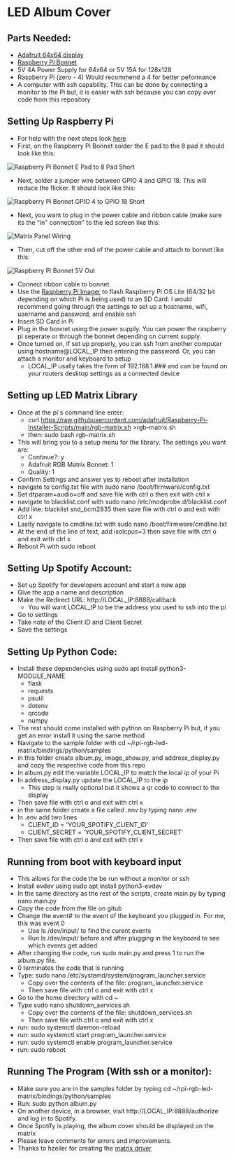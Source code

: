 # LED Album Cover
## Parts Needed:
- [Adafruit 64x64 display](https://www.adafruit.com/product/5362)
- [Raspberry Pi Bonnet](https://www.adafruit.com/product/3211)
- 5V 4A Power Supply for 64x64 or 5V 15A for 128x128
- Raspberry Pi (zero - 4) Would recommend a 4 for better peformance 
- A computer with ssh capability. This can be done by connecting a monitor to the Pi but, it is easier with ssh because you can copy over code from this repository
## Setting Up Raspberry Pi
- For help with the next steps look [here](https://learn.adafruit.com/adafruit-rgb-matrix-plus-real-time-clock-hat-for-raspberry-pi/driving-matrices)
- First, on the Raspberry Pi Bonnet solder the E pad to the 8 pad it should look like this:

  
![Raspberry Pi Bonnet E Pad to 8 Pad Short](/images/E8_Short.jpg)


- Next, solder a jumper wire between GPIO 4 and GPIO 18. This will reduce the flicker. It should look like this:

  
![Raspberry Pi Bonnet GPIO 4 to GPIO 18 Short](/images/GPIO_Short.jpg)


- Next, you want to plug in the power cable and ribbon cable (make sure its the "in" connection" to the led screen like this:


![Matrix Panel Wiring](/images/Panel_Wires.jpg)


- Then, cut off the other end of the power cable and attach to bonnet like this:

  
![Raspberry Pi Bonnet 5V Out](/images/5V_Out.jpg)


- Connect ribbon cable to bonnet.
- Use the [Raspberry Pi Imager](https://www.raspberrypi.com/software/) to flash Raspberry Pi OS Lite (64/32 bit depending on which Pi is being used) to an SD Card. I would recommend going through the settings to set up a hostname, wifi, username and password, and enable ssh
- Insert SD Card in Pi
- Plug in the bonnet using the power supply. You can power the raspberry pi seperate or through the bonnet depending on current supply.
- Once turned on, if set up properly, you can ssh from another computer using hostname@LOCAL_IP then entering the password. Or, you can attach a monitor and keyboard to setup
  - LOCAL_IP usally takes the form of 192.168.1.### and can be found on your routers desktop settings as a connected device

## Setting up LED Matrix Library
- Once at the pi's command line enter:
  - curl https://raw.githubusercontent.com/adafruit/Raspberry-Pi-Installer-Scripts/main/rgb-matrix.sh >rgb-matrix.sh
  - then: sudo bash rgb-matrix.sh
- This will bring you to a setup menu for the library. The settings you want are:
  - Continue?: y
  - Adafruit RGB Matrix Bonnet: 1
  - Quality: 1
- Confirm Settings and answer yes to reboot after installation
- navigate to config.txt file with sudo nano /boot/firmware/config.txt
- Set dtparam=audio=off and save file with ctrl o then exit with ctrl x
- navigate to blacklist.conf with sudo nano /etc/modprobe.d/blacklist.conf
- Add line: blacklist snd_bcm2835 then save file with ctrl o and exit with ctrl x
- Lastly navigate to cmdline.txt with sudo nano /boot/firmware/cmdline.txt
- At the end of the line of text, add isolcpus=3 then save file with ctrl o and exit with ctrl x
- Reboot Pi with sudo reboot

## Setting Up Spotify Account:
- Set up Spotify for developers account and start a new app
- Give the app a name and description
- Make the Redirect URL: http://LOCAL_IP:8888/callback
  - You will want LOCAL_IP to be the address you used to ssh into the pi
- Go to settings
- Take note of the Client ID and Client Secret
- Save the settings

## Setting Up Python Code:
- Install these dependencies using sudo apt install python3-MODULE_NAME
  - flask
  - requests
  - psutil
  - dotenv
  - qrcode
  - numpy
- The rest should come installed with python on Raspberry Pi but, if you get an error install it using the same method
- Navigate to the sample folder with cd ~/rpi-rgb-led-matrix/bindings/python/samples
- in this folder create album.py, image_show.py, and address_display.py and copy the respective code from this repo
- In album.py edit the variable LOCAL_IP to match the local ip of your Pi
- In address_display.py update the LOCAL_IP to the ip 
  - This step is really optional but it shows a qr code to connect to the display
- Then save file with ctrl o and exit with ctrl x
- in the same folder create a file called .env by typing nano .env
- In .env add two lines
  - CLIENT_ID = 'YOUR_SPOTIFY_CLIENT_ID'
  - CLIENT_SECRET = 'YOUR_SPOTIFY_CLIENT_SECRET'
- Then save file with ctrl o and exit with ctrl x

## Running from boot with keyboard input 
- This allows for the code the be run without a monitor or ssh
- Install evdev using sudo apt install python3-evdev
- In the same directory as the rest of the scripts, create main.py by typing nano main.py
- Copy the code from the file on gitub
- Change the event# to the event of the keyboard you plugged in. For me, this was event 0
  - Use ls /dev/input/ to find the curent events
  - Run ls /dev/input/ before and after plugging in the keyboard to see which events get added
- After changing the code, run sudo main.py and press 1 to run the album.py file.
- 0 terminates the code that is running
- Type: sudo nano /etc/systemd/system/program_launcher.service
  - Copy over the contents of the file: program_launcher.service
  - Then save file with ctrl o and exit with ctrl x
- Go to the home directory with cd ~
- Type sudo nano shutdown_services.sh
  - Copy over the contents of the file: shutdown_services.sh
  - Then save file with ctrl o and exit with ctrl x
- run: sudo systemctl daemon-reload
- run: sudo systemctl start program_launcher.service
- run: sudo systemctl enable program_launcher.service
- run: sudo reboot
## Running The Program (With ssh or a monitor):
- Make sure you are in the samples folder by typing cd ~/rpi-rgb-led-matrix/bindings/python/samples
- Run: sudo python album.py
- On another device, in a browser, visit http://LOCAL_IP:8888/authorize and log in to Spotify.
- Once Spotify is playing, the album cover should be displayed on the matrix
- Please leave comments for errors and improvements.
- Thanks to hzeller for creating the [matrix driver](https://github.com/hzeller/rpi-rgb-led-matrix)

